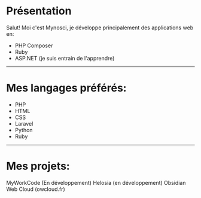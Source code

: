  # Présentation 
 Salut! Moi c'est Mynosci, je développe principalement des applications web en: 
 * PHP Composer
 *  Ruby
 * ASP.NET (je suis entrain de l'apprendre)
 --------------------------------------------------
 # Mes langages préférés:
 * PHP
 * HTML
 * CSS
 * Laravel
 * Python
 * Ruby
 -------------------------
 # Mes projets:
 MyWorkCode (En développement)
 Helosia (en développement)
 Obsidian Web Cloud (owcloud.fr)

